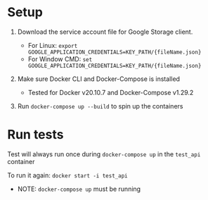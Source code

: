 # Setup

1. Download the service account file for Google Storage client.
   - For Linux: `export GOOGLE_APPLICATION_CREDENTIALS=KEY_PATH/{fileName.json}`
   - For Window CMD: `set GOOGLE_APPLICATION_CREDENTIALS=KEY_PATH/{fileName.json}`

2. Make sure Docker CLI and Docker-Compose is installed
   - Tested for Docker v20.10.7 and Docker-Compose v1.29.2

3. Run `docker-compose up --build` to spin up the containers


# Run tests
Test will always run once during `docker-compose up` in the `test_api` container

To run it again:
`docker start -i test_api`
 - NOTE: `docker-compose up` must be running